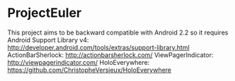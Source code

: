 ProjectEuler
============

This project aims to be backward compatible with Android 2.2 so it requires
    Android Support Library v4: http://developer.android.com/tools/extras/support-library.html
    ActionBarSherlock: http://actionbarsherlock.com/
    ViewPagerIndicator: http://viewpagerindicator.com/
    HoloEverywhere: https://github.com/ChristopheVersieux/HoloEverywhere
